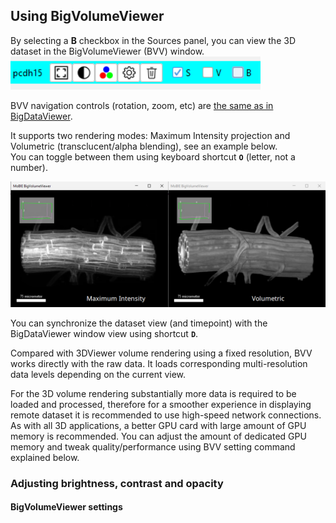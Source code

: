 ## Using BigVolumeViewer

By selecting a **B** checkbox in the Sources panel, you can view the 3D dataset in the BigVolumeViewer (BVV) window.  
<img width="400" alt="image" src="./tutorial_images/sources_buttons.png">  

BVV navigation controls (rotation, zoom, etc) are [the same as in BigDataViewer](./explore_a_project.html#browsing).  

It supports two rendering modes: Maximum Intensity projection and Volumetric (transclucent/alpha blending), see an example below.  
You can toggle between them using keyboard shortcut **`O`** (letter, not a number).  

<img width="800" alt="image" src="./tutorial_images/bvv/bvv_render_style.png">

You can synchronize the dataset view (and timepoint) with the BigDataViewer window view using shortcut **`D`**.  

Compared with 3DViewer volume rendering using a fixed resolution, BVV works directly with the raw data. It loads corresponding multi-resolution data levels depending on the current view.  

For the 3D volume rendering substantially more data is required to be loaded and processed, therefore for a smoother experience in displaying remote dataset it is recommended to use high-speed network connections.   
As with all 3D applications, a better GPU card with large amount of GPU memory is recommended. You can adjust the amount of dedicated GPU memory and tweak quality/performance using BVV setting command explained below. 

### Adjusting brightness, contrast and opacity

#### BigVolumeViewer settings
